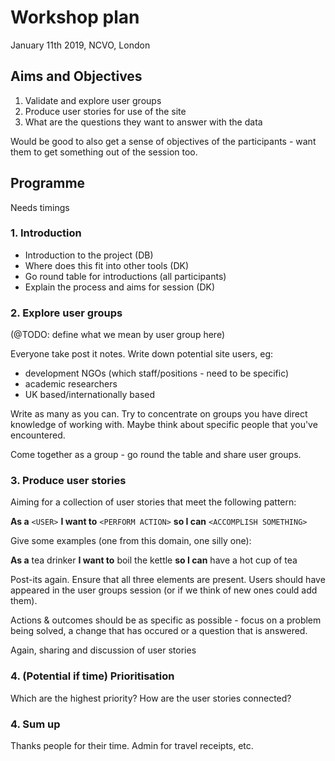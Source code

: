 Workshop plan
=============

January 11th 2019, NCVO, London

Aims and Objectives
-------------------

1. Validate and explore user groups
2. Produce user stories for use of the site
3. What are the questions they want to answer with the data

Would be good to also get a sense of objectives of the participants - want them
to get something out of the session too.

Programme
---------

Needs timings

### 1. Introduction

- Introduction to the project (DB)
- Where does this fit into other tools (DK)
- Go round table for introductions (all participants)
- Explain the process and aims for session (DK)

### 2. Explore user groups

(@TODO: define what we mean by user group here)

Everyone take post it notes. Write down potential site users, eg: 

- development NGOs (which staff/positions - need to be specific)
- academic researchers
- UK based/internationally based
 
Write as many as you can. Try to concentrate on groups you have direct knowledge of working with.
Maybe think about specific people that you've encountered.

Come together as a group - go round the table and share user groups. 

### 3. Produce user stories

Aiming for a collection of user stories that meet the following pattern:

**As a** `<USER>` **I want to** `<PERFORM ACTION>` **so I can** `<ACCOMPLISH SOMETHING>`

Give some examples (one from this domain, one silly one):

**As a** tea drinker **I want to** boil the kettle **so I can** have a hot cup of tea

Post-its again. Ensure that all three elements are present. Users should have appeared in the 
user groups session (or if we think of new ones could add them). 

Actions & outcomes should be as specific as possible - focus on a problem being solved, a change
that has occured or a question that is answered.

Again, sharing and discussion of user stories

### 4. (Potential if time) Prioritisation

Which are the highest priority? How are the user stories connected?

### 4. Sum up

Thanks people for their time. Admin for travel receipts, etc.


